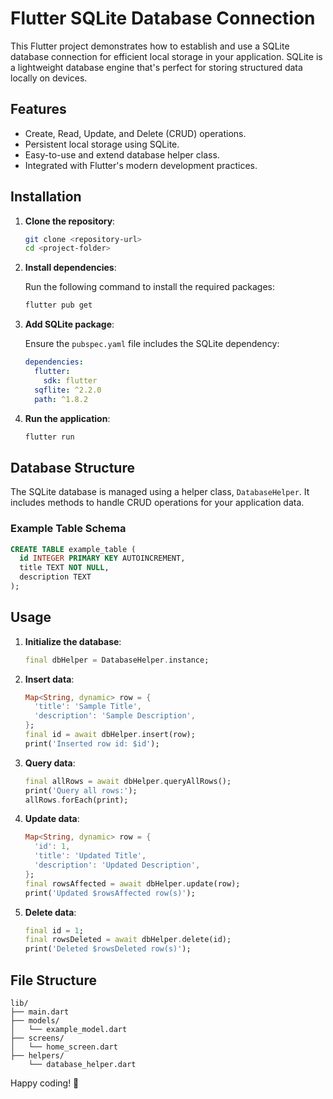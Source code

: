 # Flutter SQLite Database Connection

This Flutter project demonstrates how to establish and use a SQLite database connection for efficient local storage in your application. SQLite is a lightweight database engine that's perfect for storing structured data locally on devices.

## Features

- Create, Read, Update, and Delete (CRUD) operations.
- Persistent local storage using SQLite.
- Easy-to-use and extend database helper class.
- Integrated with Flutter's modern development practices.

## Installation

1. **Clone the repository**:

   ```bash
   git clone <repository-url>
   cd <project-folder>
   ```

2. **Install dependencies**:

   Run the following command to install the required packages:

   ```bash
   flutter pub get
   ```

3. **Add SQLite package**:

   Ensure the `pubspec.yaml` file includes the SQLite dependency:

   ```yaml
   dependencies:
     flutter:
       sdk: flutter
     sqflite: ^2.2.0
     path: ^1.8.2
   ```

4. **Run the application**:

   ```bash
   flutter run
   ```

## Database Structure

The SQLite database is managed using a helper class, `DatabaseHelper`. It includes methods to handle CRUD operations for your application data.

### Example Table Schema

```sql
CREATE TABLE example_table (
  id INTEGER PRIMARY KEY AUTOINCREMENT,
  title TEXT NOT NULL,
  description TEXT
);
```

## Usage

1. **Initialize the database**:

   ```dart
   final dbHelper = DatabaseHelper.instance;
   ```

2. **Insert data**:

   ```dart
   Map<String, dynamic> row = {
     'title': 'Sample Title',
     'description': 'Sample Description',
   };
   final id = await dbHelper.insert(row);
   print('Inserted row id: $id');
   ```

3. **Query data**:

   ```dart
   final allRows = await dbHelper.queryAllRows();
   print('Query all rows:');
   allRows.forEach(print);
   ```

4. **Update data**:

   ```dart
   Map<String, dynamic> row = {
     'id': 1,
     'title': 'Updated Title',
     'description': 'Updated Description',
   };
   final rowsAffected = await dbHelper.update(row);
   print('Updated $rowsAffected row(s)');
   ```

5. **Delete data**:

   ```dart
   final id = 1;
   final rowsDeleted = await dbHelper.delete(id);
   print('Deleted $rowsDeleted row(s)');
   ```

## File Structure

```
lib/
├── main.dart
├── models/
│   └── example_model.dart
├── screens/
│   └── home_screen.dart
├── helpers/
    └── database_helper.dart
```


Happy coding! 🚀
